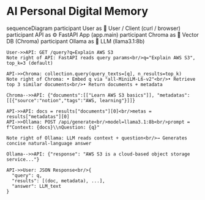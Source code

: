 # AI Personal Digital Memory
sequenceDiagram
    participant User as 🧑 User / Client (curl / browser)
    participant API as ⚙️ FastAPI App (app.main)
    participant Chroma as 🧮 Vector DB (Chroma)
    participant Ollama as 🧠 LLM (llama3.1:8b)

    User->>API: GET /query?q=Explain AWS S3
    Note right of API: FastAPI reads query params<br/>q="Explain AWS S3", top_k=3 (default)

    API->>Chroma: collection.query(query_texts=[q], n_results=top_k)
    Note right of Chroma: • Embed q via "all-MiniLM-L6-v2"<br/>• Retrieve top 3 similar documents<br/>• Return documents + metadata

    Chroma-->>API: {"documents":[["Learn AWS S3 basics"]], "metadatas":[[{"source":"notion","tags":"AWS, learning"}]]}

    API->>API: docs = results["documents"][0]<br/>metas = results["metadatas"][0]
    API->>Ollama: POST /api/generate<br/>model=llama3.1:8b<br/>prompt = f"Context: {docs}\\nQuestion: {q}"

    Note right of Ollama: LLM reads context + question<br/>→ Generates concise natural-language answer

    Ollama-->>API: {"response": "AWS S3 is a cloud-based object storage service..."}

    API->>User: JSON Response<br/>{
      "query": q,
      "results": [(doc, metadata), ...],
      "answer": LLM_text
    }
